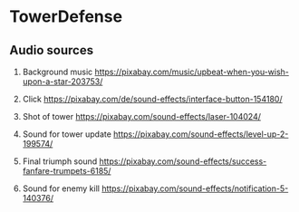 # TowerDefense

## Audio sources

1.  Background music
https://pixabay.com/music/upbeat-when-you-wish-upon-a-star-203753/

2.  Click 
https://pixabay.com/de/sound-effects/interface-button-154180/

3.  Shot of tower
https://pixabay.com/sound-effects/laser-104024/

4.  Sound for tower update
https://pixabay.com/sound-effects/level-up-2-199574/

5.  Final triumph sound
https://pixabay.com/sound-effects/success-fanfare-trumpets-6185/

6.  Sound for enemy kill
https://pixabay.com/sound-effects/notification-5-140376/
